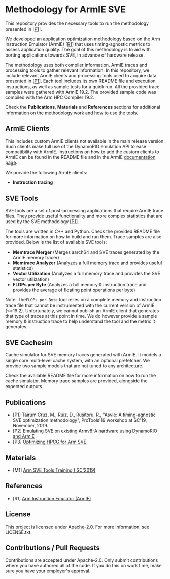 # Methodology for ArmIE SVE

This repository provides the necessary tools to run the methodology presented in [[P1](#publications)].

We developed an application optimization methodology based on the Arm Instruction Emulator (ArmIE) [[R1](#references)] that uses timing-agnostic metrics to assess application quality. The goal of this methodology is to aid with porting applications towards SVE, in advance of hardware release.

The methodology uses both compiler information, ArmIE traces and processing tools to gather relevant information. In this repository, we include relevant ArmIE clients and processing tools used to acquire data presented in [[P1](#publications)].
Each tool includes its own README file and execution instructions, as well as sample tests for a quick run. All the provided trace samples were gathered with ArmIE 19.2. The provided sample code was compiled with the Arm HPC Compiler 19.2.

Check the **Publications**, **Materials** and **References** sections for additional information on the methodology work and how to use the tools.

## ArmIE Clients
This includes custom ArmIE clients not available in the main release version.
Such clients make full use of the DynamoRIO emulation API to ease compatibility with ArmIE. Instructions on how to add the custom clients to ArmIE can be found in the README file and in the ArmIE [documentation page](https://developer.arm.com/tools-and-software/server-and-hpc/arm-architecture-tools/arm-instruction-emulator/building-custom-analysis-instrumentation).

We provide the following ArmIE clients:

 - **Instruction tracing**

## SVE Tools
SVE tools are a set of post-processing applications that require ArmIE trace files. They provide useful functionality and more complex statistics that are used by the SVE methodology [[P1](#publications)].

The tools are written in C++ and Python. Check the provided README file for more information on how to build and run them. Trace samples are also provided. Below is the list of available SVE tools:

 - **Memtrace Merger** (Merges aarch64 and SVE traces generated by the ArmIE memory tracer)
 - **Memtrace Analyzer** (Analyzes a full memory trace and provides useful statistics)
 - **Vector Utilization** (Analyzes a full memory trace and provides the SVE vector utilization)
 - **FLOPs per Byte** (Analyzes a full memory & instruction trace and provides the average of floating point operations per byte)

 Note: The`FLOPs per Byte` tool relies on a complete memory and instruction trace file that cannot be  instrumented with the current version of ArmIE (<=19.2). Unfortunately, we cannot publish an ArmIE client that generates that type of traces at this point in time. We do however provide a sample memory & instruction trace to help understand the tool and the metric it generates.  

## SVE Cachesim
Cache simulator for SVE memory traces generated with ArmIE.
It models a single core multi-level cache system, with an optional prefetcher. We provide two sample models that are not tuned to any architecture.

Check the available README file for more information on how to run the cache simulator. Memory trace samples are provided, alongside the expected outputs.

## Publications

 - [P1] Tairum Cruz, M., Ruiz, D., Rusitoru, R., "Asvie: A timing-agnostic SVE optimization methodology", ProTools'19 workshop at SC'19, November, 2019.
 - [P2] [Emulating SVE on existing Armv8-A hardware using DynamoRIO and ArmIE](https://community.arm.com/developer/tools-software/hpc/b/hpc-blog/posts/emulating-sve-on-armv8-using-dynamorio-and-armie)
 - [P3] [Optimizing HPCG for Arm SVE](https://community.arm.com/developer/tools-software/hpc/b/hpc-blog/posts/optimizing-hpcg-for-arm-sve)

## Materials

 - [M1] [Arm SVE Tools Training (ISC'2019)](https://gitlab.com/arm-hpc/training/arm-sve-tools)

## References

 - [R1] [Arm Instruction Emulator (ArmIE)](https://developer.arm.com/tools-and-software/server-and-hpc/arm-architecture-tools/arm-instruction-emulator)

## License

This project is licensed under [Apache-2.0](https://www.apache.org/licenses/LICENSE-2.0). For more information, see LICENSE.txt.

## Contributions / Pull Requests

Contributions are accepted under Apache-2.0. Only submit contributions where you have authored all of the code. If you do this on work time, make sure you have your employer's approval.
